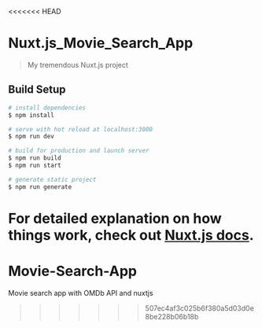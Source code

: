 <<<<<<< HEAD
# Nuxt.js_Movie_Search_App

> My tremendous Nuxt.js project

## Build Setup

```bash
# install dependencies
$ npm install

# serve with hot reload at localhost:3000
$ npm run dev

# build for production and launch server
$ npm run build
$ npm run start

# generate static project
$ npm run generate
```

For detailed explanation on how things work, check out [Nuxt.js docs](https://nuxtjs.org).
=======
# Movie-Search-App
Movie search app with OMDb API and nuxtjs
>>>>>>> 507ec4af3c025b6f380a5d03d0e8be228b06b18b
